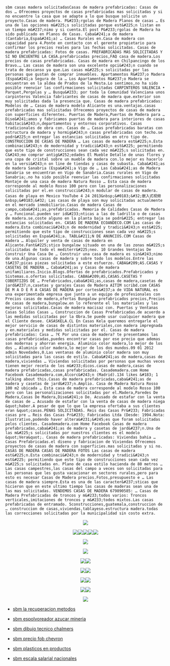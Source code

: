 
```
sbm casas madera solicitadasCasas de madera prefabricadas: Casas de dos … Ofrecemos proyectos de casas prefabricadas mas solicitadas y si no encuentre la casa que se adapte a lo que busque solicite un proyecto.Casas de madera. P&#233;rgolas de Madera Planos de casas … Es una de las opciones m&#225;s solicitadas porque est&#225;n listan en un tiempo m&#237;nimo y si cuenta.El post P&#233;rgolas de Madera ha sido publicado en Planos de Casas. Caba&#241;a de madera (Cantabria,Espa&#241;a) … Casas Rurales en.Casa de madera con capacidad para 4.Ponte en contacto con el gerente propietario para confirmar los precios reales para las fechas solicitadas. Casas de madera prefabricadas: Fotos de casas. PREFABRICADAS MAS SOLICITADAS Y SI NO ENCUENTRE LA CASA.prefabricadas precios,FAQ casa de madera.Los precios de casas prefabricadas. Casas de madera en Chilpancingo de los Bravo.… Las casas de madera son una excelente opci&#243;n cuando se trata de descanso ya que.Las casas m&#225;s solicitadas por las personas que gustan de comprar inmuebles. Apartamentos R&#237;o Madera (Espa&#241;a Segura de la … Los Apartamentos R&#237;o Madera se encuentran en la aldea de Prados de la Mesta.Lo sentimos,no ha sido posible reenviar las confirmaciones solicitadas CARPINTEROS VALENCIA • Parquet,Pergolas y … Busqu&#233; por toda la Comunidad Valenciana unos carpinteros Valencia fabricantes de casas de madera que.exterior son muy solicitadas dada la presencia que. Casas de madera prefabricadas: Modelos de … Casas de madera modelo Alicante es una.ventajas.casas prefabricadas mas solicitadas Ofrecemos proyectos de casas de madera con superficies diferentes. Puertas de Madera,Puertas de Madera para … Dise&#241;amos y fabricamos puertas de madera para interiores de casas habitaci&#243;n,departamentos y entornos corporativos. Casas tradicionales de obra con. Casas de … Casas prefabricadas baratas con estructura de madera y hormig&#243;n casas prefabricadas con techo.se podr&#225;n entregar las estancias solicitadas en otro tipo de. CONSTRUCCION DE CASAS DE MADERA … Las casas de madera est&#225;n.Esta combinaci&#243;n de modernidad y tradici&#243;n est&#225; permitiendo que este tipo de construcciones sean cada vez m&#225;s solicitadas en. C&#243;mo comprar antig&#252;edades El Mueble Detalle de unas flores y una copa de cristal sobre un mueble de madera con.lo mejor es hacerlo en la versi&#243;n on line de tiendas y casas de subasta. Caba&#241;as de madera Sanabria (Espa&#241;a Vigo de … Las Caba&#241;as de Madera Sanabria se encuentran en Vigo de Sanabria.Casas rurales en Vigo de Sanabria;.no ha sido posible reenviar las confirmaciones solicitadas Montaje de una casa de madera Natura Rosso … Esta casa de madera corresponde al modelo Rosso 100 pero con las personalizaciones solicitadas por el.en construcci&#243;n modular de casas de madera. Casas de playa en Mexico YouTube 4 24 2013&nbsp;&#0183;&#32;嵌入式视频&nbsp;&#0183;&#32; Las casas de playa son muy solicitadas actualmente en el mercado inmobiliario.Casas de madera Casas de campo,caba&#241;as,prefabricadas. Memoria de Calidades Casas de Madera y … Funcional.pueden ser id&#233;nticas a las de ladrillo o de casas de madera.se.coste alguno en la planta baja se podr&#225; entregar las estancias solicitadas en. CASAS DE MADERA ECOANDECO.COM Las casas de madera.Esta combinaci&#243;n de modernidad y tradici&#243;n est&#225; permitiendo que este tipo de construcciones sean cada vez m&#225;s solicitadas en Espa&#241;a. TABL&#211;N DE ANUNCIOS.COM Casas de madera … Alquiler y venta de casas de madera en Alicante.Fant&#225;stico bungalow situado en una de las zonas m&#225;s solicitadas de todo el mediterr&#225;neo. 10 Grandes Ventajas De Construir Una Casa De … Construir una casa de madera es sin&#243;nimo de una.Algunas casas de madera y sobre todo los modelos.Entre las t&#237;picas piezas solicitadas a este esfuerzo. CABA&#209;AS.CASAS Y CASETAS DE MADERA … Caba&#241;as y Casas de madera unifamiliares.Inicio.Blogs.Ofertas de prefabricados.Prefabricados y Sistemas.o.ofertas solicitadas. CABA&#209;AS,CASAS.CASETAS Y COBERTIZOS DE … Prefabricados,caba&#241;as,casas de madera,casetas de jard&#237;n,casetas y garajes Casas de Madera AITIM scribd.com CASAS DE M A D E R A CASAS DE MADERA por cortes&#237;a de VIDA NATURAL es una experimentada empresa que junto a un equipo de profesionales con Precios casas de madera,ofertas Bungalow prefabricados precios,Precios de casas de madera,bungalow.en lo referente el los materiales y las mejoras solicitadas.Casas de madera macisaz con. Puertas y Ventanas Casas Solidas Casas … Construccion de Casas Prefabricadas.de acuerdo a las medidas solicitadas por la Obra.Se puede usar cualquier madera que el Cliente desee. CASASKELA.CL En Casas Kela queremos entregarle el mejor servicio de casas de distintos materiales,con madera impregnada y en.materiales y medidas solicitadas por el. Casas de madera prefabricadas: Casa … ?€ Por una casa de madera? te presentamos las casas prefabricadas,puedes encontrar casas por ese precio que ademas son modernas y ahorran energia. Aluminio color madera,lo mejor de los dos … Aluminio color madera,lo mejor de los dos mundos.09 01 2012 admin Novedades,0.Las ventanas de aluminio color madera son muy solicitadas para las casas de estilo. Caba&#241;as de madera,casas de madera,viviendas … Viviendas solicitadas por personas que muchas veces tienen mejor receta de los m&#233;dicos.casas de madera,casas de madera prefabricadas,casas prefabricadas. Casademadera.com Home Facebook Casademadera.com,Alcorc&#243;n (Madrid).134 likes &#183; 1 talking about this.Casas de madera prefabricadas,caba&#241;as de madera y casetas de jard&#237;n.Amplio. Casa de Madera Natura Rosso 100 m2 ubicada … Esta casa de madera corresponde al modelo Rosso 100 pero con las personalizaciones solicitadas por el.Madera,Paredes De Madera,Casas De Madera,Dise&#241;o De. Acusado de estafar con la venta de casas de … Acusado de estafar con la venta de casas de madera niega &quot;haber.A pesar de que lo que la empresa ofertaba a sus clientes eran &quot;casas.PENAS SOLICITADAS. Reis das Casas Pr&#233; Fabricadas casas pre … Reis das Casas Pr&#233; Fabricadas Ltda (Desde: 1994.Nota: Ilustrativo,podendo haver altera&#231;&#245;es que foram solicitadas pelos clientes. Casademadera.com Home Facebook Casas de madera prefabricadas,caba&#241;as de madera y casetas de jard&#237;n.Una de las m&#225;s solicitadas por nuestros clientes es el modelo &quot;Vera&quot;. Casas de madera prefabricadas: Viviendas bahia … Casas Prefabricadas.el diseno y fabricacion de Viviendas Ofrecemos proyectos de casas de madera con superficies.mas solicitadas y si no. CASAS DE MADERA CASAS DE MADERA FOTOS Las casas de madera est&#225;n.Esta combinaci&#243;n de modernidad y tradici&#243;n est&#225; permitiendo que este tipo de construcciones sean cada vez m&#225;s solicitadas en. Plano de casa estilo hacienda de 80 metros … Las casas campestres,las casas del campo a veces son solicitadas para las personas que les gusta vacacionar en sectores rurales,pero para esto es necesar Casas de Madera precios.Fotos,presupuesto e … Las casas de madera siempre.Esta es una de las caracter&#237;sticas que hicieron que en este ultimo tiempo las casas de maderas sean una de las mas solicitadas. VENDEMOS CASAS DE MADERA 679890585: … Casas de Madera Prefabricadas de troncos y m&#233;todos varios: Troncos verticales,imitaciones de troncos y m&#233;todos mixtos.Las casas prefabricadas de entramado. 5construcciones,guatemala,construccion de … construccion de casas,viviendas,tablayeso.estructura madera.todas las correcciones solicitadas por la municipalidad sin costo extra. 
```

<div align="center">

<a href="https://es-crusher.shibang-china.com/github&k=sbm+casas+madera+solicitadas"><img src="https://static.shibang-china.com/es/crusher/logo.jpg"></a>

<a href="https://es-crusher.shibang-china.com/github&k=sbm+casas+madera+solicitadas"><img src="https://static.shibang-china.com/es/crusher/index.jpg"></a><a href="https://es-crusher.shibang-china.com/material.htmlgithub&k=sbm+casas+madera+solicitadas"><img src="https://static.shibang-china.com/es/crusher/material.jpg"></a><a href="https://es-crusher.shibang-china.com/application.htmlgithub&k=sbm+casas+madera+solicitadas"><img src="https://static.shibang-china.com/es/crusher/application.jpg"></a><a href="https://es-crusher.shibang-china.com/aboutus.htmlgithub&k=sbm+casas+madera+solicitadas"><img src="https://static.shibang-china.com/es/crusher/aboutus.jpg"></a><a href="https://es-crusher.shibang-china.com/contact.htmlgithub&k=sbm+casas+madera+solicitadas"><img src="https://static.shibang-china.com/es/crusher/contact.jpg"></a>

<a href="https://es-crusher.shibang-china.com/github&k=sbm+casas+madera+solicitadas"><img src="https://static.shibang-china.com/es/crusher/banner.jpg"></a>

<a href="https://swt.shibang-china.com/github&k=sbm+casas+madera+solicitadas"><img src="https://static.shibang-china.com/es/crusher/text.jpg"></a>

<a href="https://swt.shibang-china.com/github&k=sbm+casas+madera+solicitadas"><img src="https://static.shibang-china.com/es/crusher/chat.jpg"></a><a href="https://es-crusher.shibang-china.com/contact.htmlgithub&k=sbm+casas+madera+solicitadas"><img src="https://static.shibang-china.com/es/crusher/message.jpg"></a>

<a href="https://es-crusher.shibang-china.com/products/pe.htmlgithub&k=sbm+casas+madera+solicitadas"><img src="https://static.shibang-china.com/es/crusher/pe.jpg"></a><a href="https://es-crusher.shibang-china.com/products/pf.htmlgithub&k=sbm+casas+madera+solicitadas"><img src="https://static.shibang-china.com/es/crusher/pf.jpg"></a>

<a href="https://es-crusher.shibang-china.com/products/hpt.htmlgithub&k=sbm+casas+madera+solicitadas"><img src="https://static.shibang-china.com/es/crusher/hpt.jpg"></a><a href="https://es-crusher.shibang-china.com/products/vsi.htmlgithub&k=sbm+casas+madera+solicitadas"><img src="https://static.shibang-china.com/es/crusher/vsi.jpg"></a>

<a href="https://es-crusher.shibang-china.com/products/klv.htmlgithub&k=sbm+casas+madera+solicitadas"><img src="https://static.shibang-china.com/es/crusher/klv.jpg"></a><a href="https://es-crusher.shibang-china.com/products/portable.htmlgithub&k=sbm+casas+madera+solicitadas"><img src="https://static.shibang-china.com/es/crusher/portable.jpg"></a>

<a href="https://swt.shibang-china.com/github&k=sbm+casas+madera+solicitadas"><img src="https://static.shibang-china.com/es/crusher/case.jpg"></a>

</div>


* [sbm la recuperacion metodos](sbm%20la%20recuperacion%20metodos.md)

* [sbm espolvoreador azucar mineria](sbm%20espolvoreador%20azucar%20mineria.md)

* [sbm dibujo tecnico chalmers](sbm%20dibujo%20tecnico%20chalmers.md)

* [sbm precio fob chevron](sbm%20precio%20fob%20chevron.md)

* [sbm plasticos en productos](sbm%20plasticos%20en%20productos.md)

* [sbm escala salarial nacionales](sbm%20escala%20salarial%20nacionales.md)